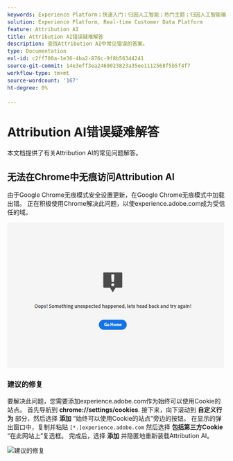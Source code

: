 ```yaml
---
keywords: Experience Platform；快速入门；归因人工智能；热门主题；归因人工智能输入；归因人工智能输出；归因人工智能故障排除；归因人工智能错误
solution: Experience Platform, Real-time Customer Data Platform
feature: Attribution AI
title: Attribution AI错误疑难解答
description: 查找Attribution AI中常见错误的答案。
type: Documentation
exl-id: c2ff700a-1e36-4ba2-876c-9f8b56344241
source-git-commit: 14e3eff3ea2469023823a35ee1112568f5b5f4f7
workflow-type: tm+mt
source-wordcount: '167'
ht-degree: 0%

---
```


# Attribution AI错误疑难解答

本文档提供了有关Attribution AI的常见问题解答。

## 无法在Chrome中无痕访问Attribution AI

由于Google Chrome无痕模式安全设置更新，在Google Chrome无痕模式中加载出错。 正在积极使用Chrome解决此问题，以使experience.adobe.com成为受信任的域。

<img src="./images/faq/error.PNG" width="500" /><br />

### 建议的修复

要解决此问题，您需要添加experience.adobe.com作为始终可以使用Cookie的站点。 首先导航到 **chrome://settings/cookies**. 接下来，向下滚动到 **自定义行为** 部分，然后选择 **添加** “始终可以使用Cookie的站点”旁边的按钮。 在显示的弹出窗口中，复制并粘贴 `[*.]experience.adobe.com` 然后选择 **包括第三方Cookie** “在此网站上”复选框。 完成后，选择 **添加** 并隐匿地重新装载Attribution AI。

![建议的修复](./images/faq/cookies2.gif)

